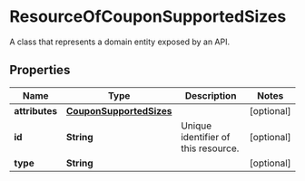 

# ResourceOfCouponSupportedSizes

A class that represents a domain entity exposed by an API.

## Properties

| Name | Type | Description | Notes |
|------------ | ------------- | ------------- | -------------|
|**attributes** | [**CouponSupportedSizes**](CouponSupportedSizes.md) |  |  [optional] |
|**id** | **String** | Unique identifier of this resource. |  [optional] |
|**type** | **String** |  |  [optional] |



